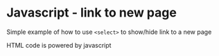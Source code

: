 # Javascript - link to new page

Simple example of how to use `<select>` to show/hide link to a new page

HTML code is powered by javascript
